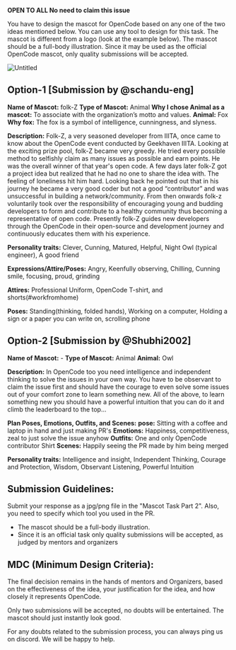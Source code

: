 **OPEN TO ALL
No need to claim this issue**

You have to design the mascot for OpenCode based on any one of the two ideas mentioned below. You can use any tool to design for this task. The mascot is different from a logo (look at the example below). The mascot should be a full-body illustration. Since it may be used as the official OpenCode mascot, only quality submissions will be accepted.   

![Untitled](https://user-images.githubusercontent.com/52004311/137481909-b17ee2c7-93c8-4eff-a5fd-6fce05ab1450.png)

## Option-1 [Submission by @schandu-eng]

**Name of Mascot:** folk-Z
**Type of Mascot:** Animal
**Why I chose Animal as a mascot:** To associate with the organization’s motto and values.
**Animal:** Fox
**Why fox:** The fox is a symbol of intelligence, cunningness, and slyness.

**Description:** 
Folk-Z, a very seasoned developer from IIITA, once came to know about the OpenCode event conducted by Geekhaven IIITA. Looking at the exciting prize pool, folk-Z became very greedy. He tried every possible method to selfishly claim as many issues as possible and earn points.
He was the overall winner of that year's open code.
A few days later folk-Z got a project idea but realized that he had no one to share the idea with. The feeling of loneliness hit him hard. Looking back he pointed out that in his journey he became a very good coder but not a good “contributor” and was unsuccessful in building a network/community. From then onwards folk-z voluntarily took over the responsibility of encouraging young and budding developers to form and contribute to a healthy community thus becoming a representative of open code. Presently folk-Z guides new developers through the OpenCode in their open-source and development journey and continuously educates them with his experience.

**Personality traits:**
Clever, Cunning, Matured, Helpful, Night Owl (typical engineer), A good friend

**Expressions/Attire/Poses:**
Angry, Keenfully observing, Chilling, Cunning smile, focusing, proud, grinding

**Attires:** 
Professional Uniform, OpenCode T-shirt, and shorts(#workfromhome)

**Poses:** 
Standing(thinking, folded hands), Working on a computer, Holding a sign or a paper you can write on, scrolling phone

## Option-2 [Submission by @Shubhi2002]

**Name of Mascot:** -
**Type of Mascot:** Animal
**Animal:** Owl

**Description:** 
In OpenCode too you need intelligence and independent thinking to solve the issues in your own way. You have to be observant to claim the issue first and should have the courage to even solve some issues out of your comfort zone to learn something new. All of the above, to learn something new you should have a powerful intuition that you can do it and climb the leaderboard to the top...

**Plan Poses, Emotions, Outfits, and Scenes:**
**pose:** Sitting with a coffee and laptop in hand and just making PR's
**Emotions:** Happiness, competitiveness, zeal to just solve the issue anyhow
**Outfits:** One and only OpenCode contributor Shirt
**Scenes:** Happily seeing the PR made by him being merged

**Personality traits:**
Intelligence and insight, Independent Thinking, Courage and Protection, Wisdom, Observant Listening, Powerful Intuition

## Submission Guidelines:

Submit your response as a jpg/png file in the "Mascot Task Part 2". Also, you need to specify which tool you used in the PR.

- The mascot should be a full-body illustration.
- Since it is an official task only quality submissions will be accepted, as judged by mentors and organizers

## **MDC (Minimum Design Criteria):**

The final decision remains in the hands of mentors and Organizers, based on the effectiveness of the idea, your justification for the idea, and how closely it represents OpenCode.

Only two submissions will be accepted, no doubts will be entertained. The mascot should just instantly look good.

For any doubts related to the submission process, you can always ping us on discord. We will be happy to help.